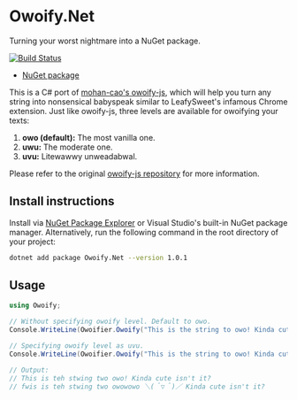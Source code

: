 # Owoify.Net
Turning your worst nightmare into a NuGet package.

[![Build Status](https://travis-ci.org/deadshot465/Owoify.Net.svg?branch=master)](https://travis-ci.org/github/deadshot465/Owoify.Net)

- [NuGet package](https://www.nuget.org/packages/Owoify.Net/1.0.1)

This is a C# port of [mohan-cao's owoify-js](https://github.com/mohan-cao/owoify-js), which will help you turn any string into nonsensical babyspeak similar to LeafySweet's infamous Chrome extension. Just like owoify-js, three levels are available for owoifying your texts:

1. **owo (default):** The most vanilla one.
2. **uwu:** The moderate one.
3. **uvu:** Litewawwy unweadabwal.

Please refer to the original [owoify-js repository](https://github.com/mohan-cao/owoify-js) for more information.

## Install instructions

Install via [NuGet Package Explorer](https://github.com/NuGetPackageExplorer/NuGetPackageExplorer) or Visual Studio's built-in NuGet package manager. Alternatively, run the following command in the root directory of your project:

```bash
dotnet add package Owoify.Net --version 1.0.1
```

## Usage

```c#
using Owoify;

// Without specifying owoify level. Default to owo.
Console.WriteLine(Owoifier.Owoify("This is the string to owo! Kinda cute isn't it?"));

// Specifying owoify level as uvu.
Console.WriteLine(Owoifier.Owoify("This is the string to owo! Kinda cute isn't it?", Owoifier.OwoifyLevel.Uvu));

// Output:
// This is teh stwing two owo! Kinda cute isn't it?
// fwis is teh stwing two owowowo ＼(＾▽＾)／ Kinda cute isn't it?
```

